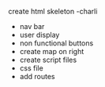 create html skeleton -charli
-  nav bar
  - user display
  - non functional buttons
- create map on right
- create script files
- css file
- add routes
